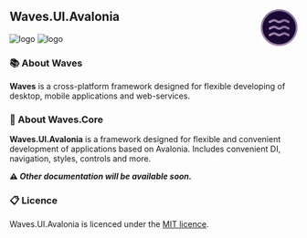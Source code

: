 ## <img style="float: right;" src="files/images/logo_64.png"/>  Waves.UI.Avalonia
![logo](https://img.shields.io/github/license/waves-framework/waves.core) ![logo](https://img.shields.io/nuget/v/Waves.Core)

### 📚 About Waves

**Waves** is a cross-platform framework designed for flexible developing of desktop, mobile applications and web-services.

### 📒 About Waves.Core

**Waves.UI.Avalonia** is a framework designed for flexible and convenient development of applications based on Avalonia. Includes convenient DI, navigation, styles, controls and more.

**⚠️ _Other documentation will be available soon._**

### 📋 Licence

Waves.UI.Avalonia is licenced under the [MIT licence](https://github.com/waves-framework/waves.ui.avalonia/blob/develop/license.md).
